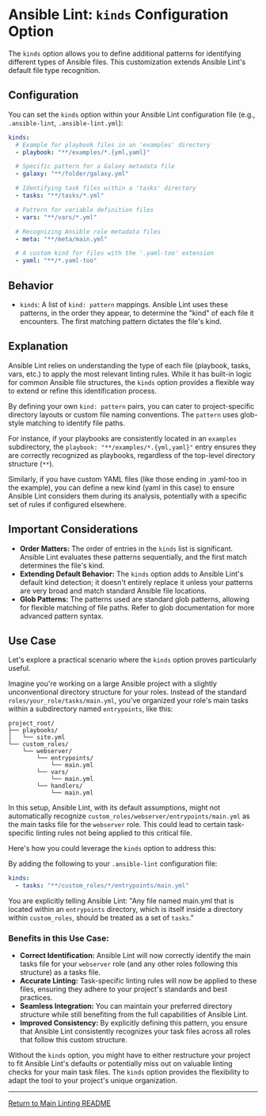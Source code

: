 # Ansible Lint: `kinds` Configuration Option

The `kinds` option allows you to define additional patterns for identifying different types of Ansible files. This customization extends Ansible Lint's default file type recognition.

## Configuration

You can set the `kinds` option within your Ansible Lint configuration file (e.g., `.ansible-lint`, `.ansible-lint.yml`):

```yaml
kinds:
  # Example for playbook files in an 'examples' directory
  - playbook: "**/examples/*.{yml,yaml}"

  # Specific pattern for a Galaxy metadata file
  - galaxy: "**/folder/galaxy.yml"

  # Identifying task files within a 'tasks' directory
  - tasks: "**/tasks/*.yml"

  # Pattern for variable definition files
  - vars: "**/vars/*.yml"

  # Recognizing Ansible role metadata files
  - meta: "**/meta/main.yml"

  # A custom kind for files with the '.yaml-too' extension
  - yaml: "**/*.yaml-too"
```

## Behavior

* `kinds`: A list of `kind: pattern` mappings. Ansible Lint uses these patterns, in the order they appear, to determine the "kind" of each file it encounters. The first matching pattern dictates the file's kind.

## Explanation

Ansible Lint relies on understanding the type of each file (playbook, tasks, vars, etc.) to apply the most relevant linting rules. While it has built-in logic for common Ansible file structures, the `kinds` option provides a flexible way to extend or refine this identification process.

By defining your own `kind: pattern` pairs, you can cater to project-specific directory layouts or custom file naming conventions. The `pattern` uses glob-style matching to identify file paths.

For instance, if your playbooks are consistently located in an `examples` subdirectory, the `playbook: "**/examples/*.{yml,yaml}"` entry ensures they are correctly recognized as playbooks, regardless of the top-level directory structure (`**`).

Similarly, if you have custom YAML files (like those ending in .yaml-too in the example), you can define a new kind (yaml in this case) to ensure Ansible Lint considers them during its analysis, potentially with a specific set of rules if configured elsewhere.

## Important Considerations

* **Order Matters:** The order of entries in the `kinds` list is significant. Ansible Lint evaluates these patterns sequentially, and the first match determines the file's kind.
* **Extending Default Behavior:** The `kinds` option adds to Ansible Lint's default kind detection; it doesn't entirely replace it unless your patterns are very broad and match standard Ansible file locations.
* **Glob Patterns:** The patterns used are standard glob patterns, allowing for flexible matching of file paths. Refer to glob documentation for more advanced pattern syntax.

## Use Case

Let's explore a practical scenario where the `kinds` option proves particularly useful.

Imagine you're working on a large Ansible project with a slightly unconventional directory structure for your roles. Instead of the standard `roles/your_role/tasks/main.yml`, you've organized your role's main tasks within a subdirectory named `entrypoints`, like this:

```
project_root/
├── playbooks/
│   └── site.yml
└── custom_roles/
    └── webserver/
        └── entrypoints/
            └── main.yml
        └── vars/
            └── main.yml
        └── handlers/
            └── main.yml
```

In this setup, Ansible Lint, with its default assumptions, might not automatically recognize `custom_roles/webserver/entrypoints/main.yml` as the main tasks file for the `webserver` role. This could lead to certain task-specific linting rules not being applied to this critical file.

Here's how you could leverage the `kinds` option to address this:

By adding the following to your `.ansible-lint` configuration file:

```yaml
kinds:
  - tasks: "**/custom_roles/*/entrypoints/main.yml"
```

You are explicitly telling Ansible Lint: "Any file named main.yml that is located within an `entrypoints` directory, which is itself inside a directory within `custom_roles`, should be treated as a set of `tasks`."

### Benefits in this Use Case:

* **Correct Identification:** Ansible Lint will now correctly identify the main tasks file for your `webserver` role (and any other roles following this structure) as a tasks file.
* **Accurate Linting:** Task-specific linting rules will now be applied to these files, ensuring they adhere to your project's standards and best practices.
* **Seamless Integration:** You can maintain your preferred directory structure while still benefiting from the full capabilities of Ansible Lint.
* **Improved Consistency:** By explicitly defining this pattern, you ensure that Ansible Lint consistently recognizes your task files across all roles that follow this custom structure.

Without the `kinds` option, you might have to either restructure your project to fit Ansible Lint's defaults or potentially miss out on valuable linting checks for your main task files. The `kinds` option provides the flexibility to adapt the tool to your project's unique organization.

---

[Return to Main Linting README](../../README.md)
